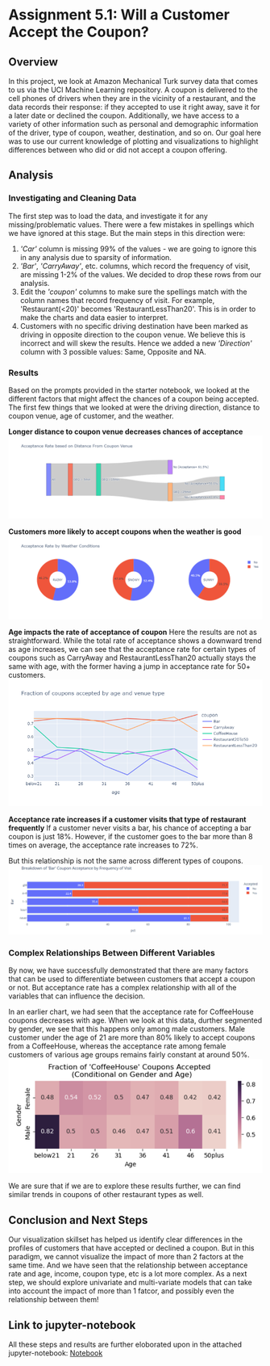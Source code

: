 # Assignment 5.1: Will a Customer Accept the Coupon?
 
## Overview
In this project, we look at Amazon Mechanical Turk survey data that comes to us via the UCI Machine Learning repository. A coupon is delivered to the cell phones of drivers when they are in the vicinity of a restaurant, and the data records their response: if they accepted to use it right away, save it for a later date or declined the coupon. Additionally, we have access to a variety of other information such as personal and demographic information of the driver, type of coupon, weather, destination, and so on. Our goal here was to use our current knowledge of plotting and visualizations to highlight differences between who did or did not accept a coupon offering.

## Analysis
### Investigating and Cleaning Data
The first step was to load the data, and investigate it for any missing/problematic values. There were a few mistakes in spellings which we have ignored at this stage. But the main steps in this direction were:

1. _'Car'_ column is missing 99% of the values - we are going to ignore this in any analysis due to sparsity of information.
2. _'Bar'_, _'CarryAway'_, etc. columns, which record the frequency of visit, are missing 1-2% of the values. We decided to drop these rows from our analysis.
3. Edit the _'coupon'_ columns to make sure the spellings match with the column names that record frequency of visit. For example, 'Restaurant(<20)' becomes 'RestaurantLessThan20'. This is in order to make the charts and data easier to interpret.
4. Customers with no specific driving destination have been marked as driving in opposite direction to the coupon venue. We believe this is incorrect and will skew the results. Hence we added a new _'Direction'_ column with 3 possible values: Same, Opposite and NA.

### Results
Based on the prompts provided in the starter notebook, we looked at the different factors that might affect the chances of a coupon being accepted. The first few things that we looked at were the driving direction, distance to coupon venue, age of customer, and the weather. 

**Longer distance to coupon venue decreases chances of acceptance**
<img src="images/distance_to.png">

**Customers more likely to accept coupons when the weather is good**
<img src="images/weather.png">

**Age impacts the rate of acceptance of coupon**
Here the results are not as straightforward. While the total rate of acceptance shows a downward trend as age increases, we can see that the acceptance rate for certain types of coupons such as CarryAway and RestaurantLessThan20 actually stays the same with age, with the former having a jump in acceptance rate for 50+ customers.
<img src="images/age_type.png">

**Acceptance rate increases if a customer visits that type of restaurant frequently**
If a customer never visits a bar, his chance of accepting a bar coupon is just 18%. However, if the customer goes to the bar more than 8 times on average, the acceptance rate increases to 72%. 

But this relationship is not the same across different types of coupons. 
<img src="images/bar.png">

### Complex Relationships Between Different Variables
By now, we have successfully demonstrated that there are many factors that can be used to differentiate between customers that accept a coupon or not. But acceptance rate has a complex relationship with all of the variables that can influence the decision.

In an earlier chart, we had seen that the acceptance rate for CoffeeHouse coupons decreases with age. When we look at this data, durther segmented by gender, we see that this happens only among male customers. Male customer under the age of 21 are more than 80% likely to accept coupons from a CoffeeHouse, whereas the acceptance rate among female customers of various age groups remains fairly constant at around 50%.
<img src="images/coffeehouse.png">

We are sure that if we are to explore these results further, we can find similar trends in coupons of other restaurant types as well.

## Conclusion and Next Steps
Our visualization skillset has helped us identify clear differences in the profiles of customers that have accepted or declined a coupon. But in this paradigm, we cannot visualize the impact of more than 2 factors at the same time. And we have seen that the relationship between acceptance rate and age, income, coupon type, etc is a lot more complex.
As a next step, we should explore univariate and multi-variate models that can take into account the impact of more than 1 fatcor, and possibly even the relationship between them!

## Link to jupyter-notebook
All these steps and results are further eloborated upon in the attached jupyter-notebook: [Notebook](gsc_submission.ipynb)

